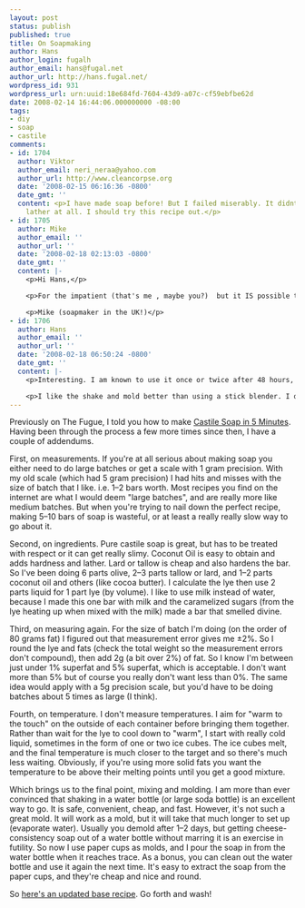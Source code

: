 ```yaml
---
layout: post
status: publish
published: true
title: On Soapmaking
author: Hans
author_login: fugalh
author_email: hans@fugal.net
author_url: http://hans.fugal.net/
wordpress_id: 931
wordpress_url: urn:uuid:18e684fd-7604-43d9-a07c-cf59ebfbe62d
date: 2008-02-14 16:44:06.000000000 -08:00
tags:
- diy
- soap
- castile
comments:
- id: 1704
  author: Viktor
  author_email: neri_neraa@yahoo.com
  author_url: http://www.cleancorpse.org
  date: '2008-02-15 06:16:36 -0800'
  date_gmt: ''
  content: <p>I have made soap before! But I failed miserably. It didnt produce any
    lather at all. I should try this recipe out.</p>
- id: 1705
  author: Mike
  author_email: ''
  author_url: ''
  date: '2008-02-18 02:13:03 -0800'
  date_gmt: ''
  content: |-
    <p>Hi Hans,</p>

    <p>For the impatient (that's me , maybe you?)  but it IS possible to make soap and then be using it in the shower just several hours later...  the solution is simply to mix VERY thoroughly and that speeds up the saponification no end.  Way to do this is using a stick blender and also having the fats/lye hotter (ie. don't wait for them to cool, or use ice etc.).  Have a look at something like this link, and you'll see some pics of the sort of blender I'm on about (<a href="http://waltonfeed.com/old/soap/soapnow.html" rel="nofollow">http://waltonfeed.com/old/soap/soapnow.html</a>).  The hotter fats/lye speeds up the chemical reaction.</p>

    <p>Mike (soapmaker in the UK!)</p>
- id: 1706
  author: Hans
  author_email: ''
  author_url: ''
  date: '2008-02-18 06:50:24 -0800'
  date_gmt: ''
  content: |-
    <p>Interesting. I am known to use it once or twice after 48 hours, since it's mostly saponified by then and the 4 weeks of curing is just to evaporate water.</p>

    <p>I like the shake and mold better than using a stick blender. I don't have a stick blender, for one, but I have used one to make soap and though it was better than stirring it by hand nothing beats the convenience and safety of having a bottle at your side which you give a good shake every few minutes while you watch TV or play <a href="http://wesnoth.org" rel="nofollow">Wesnoth</a> or whatever, until you notice it's thick enough. That is of course for castile soap (high percentage of olive oil), which I make most frequently. More quick-to-trace soaps probably get there quite quickly with the bottle shake.</p>
---
```

<p>Previously on The Fugue, I told you how to make <a href="http://hans.fugal.net/blog/2007/12/11/castile-soap-in-5-minutes.html">Castile Soap in 5 Minutes</a>. Having been through the process a few more times since then, I have a couple of addendums.</p>

<p>First, on measurements. If you're at all serious about making soap you either need to do large batches or get a scale with 1 gram precision. With my old scale (which had 5 gram precision) I had hits and misses with the size of batch that I like. i.e. 1–2 bars worth. Most recipes you find on the internet are what I would deem "large batches", and are really more like medium batches. But when you're trying to nail down the perfect recipe, making 5–10 bars of soap is wasteful, or at least a really really slow way to go about it.</p>

<p>Second, on ingredients. Pure castile soap is great, but has to be treated with respect or it can get really slimy. Coconut Oil is easy to obtain and adds hardness and lather. Lard or tallow is cheap and also hardens the bar. So I've been doing 6 parts olive, 2–3 parts tallow or lard, and 1–2 parts coconut oil and others (like cocoa butter). I calculate the lye then use 2 parts liquid for 1 part lye (by volume). I like to use milk instead of water, because I made this one bar with milk and the caramelized sugars (from the lye heating up when mixed with the milk) made a bar that smelled divine.</p>

<p>Third, on measuring again. For the size of batch I'm doing (on the order of 80 grams fat) I figured out that measurement error gives me ±2%. So I round the lye and fats (check the total weight so the measurement errors don't compound), then add 2g (a bit over 2%) of fat. So I know I'm between just under 1% superfat and 5% superfat, which is acceptable. I don't want more than 5% but of course you really don't want less than 0%. The same idea would apply with a 5g precision scale, but you'd have to be doing batches about 5 times as large (I think).</p>

<p>Fourth, on temperature. I don't measure temperatures. I aim for "warm to the touch" on the outside of each container before bringing them together. Rather than wait for the lye to cool down to "warm", I start with really cold liquid, sometimes in the form of one or two ice cubes. The ice cubes melt, and the final temperature is much closer to the target and so there's much less waiting. Obviously, if you're using more solid fats you want the temperature to be above their melting points until you get a good mixture.</p>

<p>Which brings us to the final point, mixing and molding. I am more than ever convinced that shaking in a water bottle (or large soda bottle) is an excellent way to go. It is safe, convenient, cheap, and fast. However, it's not such a great mold. It will work as a mold, but it will take that much longer to set up (evaporate water). Usually you demold after 1–2 days, but getting cheese-consistency soap out of a water bottle without marring it is an exercise in futility. So now I use paper cups as molds, and I pour the soap in from the water bottle when it reaches trace. As a bonus, you can clean out the water bottle and use it again the next time. It's easy to extract the soap from the paper cups, and they're cheap and nice and round.</p>

<p>So <a href="http://hans.fugal.net/cocolivo.txt">here's an updated base recipe</a>. Go forth and wash!</p>
